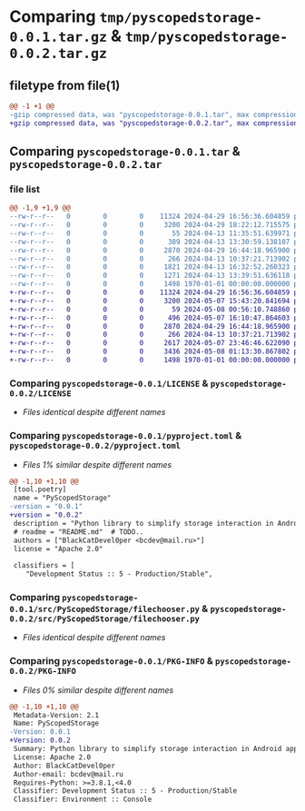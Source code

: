 # Comparing `tmp/pyscopedstorage-0.0.1.tar.gz` & `tmp/pyscopedstorage-0.0.2.tar.gz`

## filetype from file(1)

```diff
@@ -1 +1 @@
-gzip compressed data, was "pyscopedstorage-0.0.1.tar", max compression
+gzip compressed data, was "pyscopedstorage-0.0.2.tar", max compression
```

## Comparing `pyscopedstorage-0.0.1.tar` & `pyscopedstorage-0.0.2.tar`

### file list

```diff
@@ -1,9 +1,9 @@
--rw-r--r--   0        0        0    11324 2024-04-29 16:56:36.604859 pyscopedstorage-0.0.1/LICENSE
--rw-r--r--   0        0        0     3200 2024-04-29 18:22:12.715575 pyscopedstorage-0.0.1/pyproject.toml
--rw-r--r--   0        0        0       55 2024-04-13 11:35:51.639971 pyscopedstorage-0.0.1/src/PyScopedStorage/__init__.py
--rw-r--r--   0        0        0      389 2024-04-13 13:30:59.138107 pyscopedstorage-0.0.1/src/PyScopedStorage/android_objects.py
--rw-r--r--   0        0        0     2870 2024-04-29 16:44:18.965900 pyscopedstorage-0.0.1/src/PyScopedStorage/filechooser.py
--rw-r--r--   0        0        0      266 2024-04-13 10:37:21.713902 pyscopedstorage-0.0.1/src/PyScopedStorage/io.py
--rw-r--r--   0        0        0     1821 2024-04-13 16:32:52.260323 pyscopedstorage-0.0.1/src/PyScopedStorage/tools.py
--rw-r--r--   0        0        0     1271 2024-04-13 13:39:51.636118 pyscopedstorage-0.0.1/src/PyScopedStorage/utils.py
--rw-r--r--   0        0        0     1498 1970-01-01 00:00:00.000000 pyscopedstorage-0.0.1/PKG-INFO
+-rw-r--r--   0        0        0    11324 2024-04-29 16:56:36.604859 pyscopedstorage-0.0.2/LICENSE
+-rw-r--r--   0        0        0     3200 2024-05-07 15:43:20.841694 pyscopedstorage-0.0.2/pyproject.toml
+-rw-r--r--   0        0        0       59 2024-05-08 00:56:10.748860 pyscopedstorage-0.0.2/src/PyScopedStorage/__init__.py
+-rw-r--r--   0        0        0      496 2024-05-07 16:10:47.864603 pyscopedstorage-0.0.2/src/PyScopedStorage/android_objects.py
+-rw-r--r--   0        0        0     2870 2024-04-29 16:44:18.965900 pyscopedstorage-0.0.2/src/PyScopedStorage/filechooser.py
+-rw-r--r--   0        0        0      266 2024-04-13 10:37:21.713902 pyscopedstorage-0.0.2/src/PyScopedStorage/io.py
+-rw-r--r--   0        0        0     2617 2024-05-07 23:46:46.622090 pyscopedstorage-0.0.2/src/PyScopedStorage/tools.py
+-rw-r--r--   0        0        0     3436 2024-05-08 01:13:30.867802 pyscopedstorage-0.0.2/src/PyScopedStorage/utils.py
+-rw-r--r--   0        0        0     1498 1970-01-01 00:00:00.000000 pyscopedstorage-0.0.2/PKG-INFO
```

### Comparing `pyscopedstorage-0.0.1/LICENSE` & `pyscopedstorage-0.0.2/LICENSE`

 * *Files identical despite different names*

### Comparing `pyscopedstorage-0.0.1/pyproject.toml` & `pyscopedstorage-0.0.2/pyproject.toml`

 * *Files 1% similar despite different names*

```diff
@@ -1,10 +1,10 @@
 [tool.poetry]
 name = "PyScopedStorage"
-version = "0.0.1"
+version = "0.0.2"
 description = "Python library to simplify storage interaction in Android apps."
 # readme = "README.md"  # TODO..
 authors = ["BlackCatDevel0per <bcdev@mail.ru>"]
 license = "Apache 2.0"
 
 classifiers = [
 	"Development Status :: 5 - Production/Stable",
```

### Comparing `pyscopedstorage-0.0.1/src/PyScopedStorage/filechooser.py` & `pyscopedstorage-0.0.2/src/PyScopedStorage/filechooser.py`

 * *Files identical despite different names*

### Comparing `pyscopedstorage-0.0.1/PKG-INFO` & `pyscopedstorage-0.0.2/PKG-INFO`

 * *Files 0% similar despite different names*

```diff
@@ -1,10 +1,10 @@
 Metadata-Version: 2.1
 Name: PyScopedStorage
-Version: 0.0.1
+Version: 0.0.2
 Summary: Python library to simplify storage interaction in Android apps.
 License: Apache 2.0
 Author: BlackCatDevel0per
 Author-email: bcdev@mail.ru
 Requires-Python: >=3.8.1,<4.0
 Classifier: Development Status :: 5 - Production/Stable
 Classifier: Environment :: Console
```

